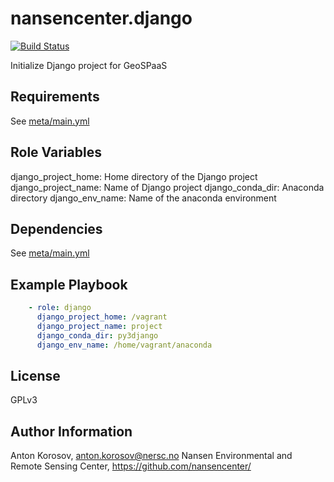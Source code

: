 nansencenter.django
=========

[![Build Status](https://travis-ci.org/nansencenter/ansible-role-django.svg?branch=master)](https://travis-ci.org/nansencenter/ansible-role-django)

Initialize Django project for GeoSPaaS

Requirements
------------
See [meta/main.yml](meta/main.yml)

Role Variables
--------------

django_project_home: Home directory of the Django project
django_project_name: Name of Django project
django_conda_dir: Anaconda directory
django_env_name: Name of the anaconda environment


Dependencies
------------

See [meta/main.yml](meta/main.yml)


Example Playbook
----------------

```yml
    - role: django
      django_project_home: /vagrant
      django_project_name: project
      django_conda_dir: py3django
      django_env_name: /home/vagrant/anaconda
```

License
-------

GPLv3

Author Information
------------------

Anton Korosov, anton.korosov@nersc.no
Nansen Environmental and Remote Sensing Center, https://github.com/nansencenter/

